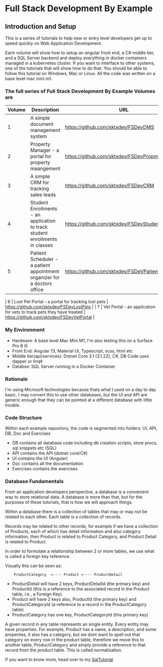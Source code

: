 # Full Stack Development By Example

## Introduction and Setup

This is a series of tutorials to help new or entry level developers get up to speed quickly on Web Application Development.

Each volume will show how to setup an angular front end, a C# middle tier, and a SQL Server backend and deploy everything in docker containers managed in a kubernetes cluster. If you want to interface to other systems, one of the tutorials that will show how to do that. You should be able to follow this tutorial on Windows, Mac or Linux. All the code was written on a base level mac mini m1.

### The full series of Full Stack Development By Example Volumes are

| Volume   | Description | URL |
| -------- | ----------- | --- |
| 1 | A simple document management system | <https://github.com/sktxdev/FSDevDMS> |
| 2 | Property Manager - a portal for property maangement | <https://github.com/sktxdev/FSDevPropman> |
| 3 | A simple CRM for tracking sales leads | <https://github.com/sktxdev/FSDevCRM> |
| 4 | Student Enrollments - an application to track student enrollments in classes | <https://github.com/sktxdev/FSDevStudentPortal> |
| 5 | Patient Scheduler - a patient appointment organizer for a doctors office | <https://github.com/sktxdev/FSDeVPatientScheduler> |

| 6 | Lost Pet Portal - a portal for tracking lost pets | <https://github.com/sktxdev/FSDevLostPets> |
| 7 | Vet Portal - an application for vets to track pets they have treated | <https://github.com/sktxdev/FSDevVetPortal> |

### My Environment

- Hardware: A base level Mac Mini M1, I'm also testing this on a Surface Pro 6 i5
- Front End: Angular 13, Material UI, Typescript, scss, html etc
- Middle tier(api/services): Dotnet Core 3.1 (3.1.22), C#, DB Code uses dapper or linq◊
- Databse: SQL Server running in a Docker Container

### Rationale

I'm using Microsoft technologies because thats what I used on a day to day basic. I may convert this to use other databases, but the UI and API are generic enough that they can be pointed at a different database with little trouble.

### Code Structure

Within each example repository, the code is segmented into folders: UI, API, DB, Doc and Exercises

- DB contains all database code including db creation scripts, store procs, sql snippets etc (SQL)
- API contains the API (dotnet core/C#)
- UI contains the UI (Angular)
- Doc contains all the documentation
- Exercises contains the exercises

### Database Fundamentals

From an application developers perspective, a database is a convenient way to store relational data. A database is more than that, but for the purposes of these tutorials, that is how we will approach things.

Within a database there is a collection of tables that may or may not be related to each other. Each table is a collection of records.

Records may be related to other records, for example if we have a collection of Products, each of which has detail information and also category information, then Product is related to Product Category, and Product Detail is related to Product.

In order to formulate a relationship between 2 or more tables, we use what is called a foreign key reference.

Visually this can be seen as:

        ProductCategory  <---- Product <---- ProductDetail

- ProductDetail will have 2 keys, ProductDetailId (the primary key) and ProductId (this is a reference to the associated record in the Product table, i.e., a Foreign Key).
- Product will have 2 keys also, ProductId (the primary key) and ProductCategoryId (a reference to a record in the ProductCategory table)
- ProductCategory has one key, ProductCategoryId (this primary key)

A given record in any table represents an single entity. Every entity may have properties. For example, Product has a name, a description, and some properties, it also has a category, but we dont want to spell out that category on every row in the product table, therefore we move this to another table, ProductCategory and simply provide a reference to that record from the product table. This is called normalization.

If you want to know more, head over to my [SqlTutorial](https://github.com/sktxdev/SQLTutorial)

